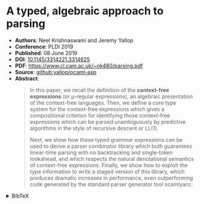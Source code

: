 # A typed, algebraic approach to parsing

- **Authors**: Neel Krishnaswami and Jeremy Yallop
- **Conference**: PLDI 2019
- **Published**: 08 June 2019
- **DOI**: [10.1145/3314221.3314625](https://doi.org/10.1145/3314221.3314625)
- **PDF**: <https://www.cl.cam.ac.uk/~nk480/parsing.pdf>
- **Source**: [github:yallop/ocaml-asp](https://github.com/yallop/ocaml-asp)
- **Abstract**:
  > In this paper, we recall the definition of the **context-free expressions**
  > (or µ-regular expressions), an algebraic presentation of the context-free
  > languages. Then, we define a core type system for the context-free
  > expressions which gives a compositional criterion for identifying those
  > context-free expressions which can be parsed unambiguously by predictive
  > algorithms in the style of recursive descent or LL(1).
  >
  > Next, we show how these typed grammar expressions can be used to derive a
  > parser combinator library which both guarantees linear-time parsing with no
  > backtracking and single-token lookahead, and which respects the natural
  > denotational semantics of context-free expressions. Finally, we show how to
  > exploit the type information to write a staged version of this library,
  > which produces dramatic increases in performance, even outperforming code
  > generated by the standard parser generator tool ocamlyacc.

<!-- markdownlint-disable no-inline-html -->
<details>
<summary>BibTeX</summary>

```bibtex
@inproceedings{10.1145/3314221.3314625,
author = {Krishnaswami, Neelakantan R. and Yallop, Jeremy},
title = {A typed, algebraic approach to parsing},
year = {2019},
isbn = {9781450367127},
publisher = {Association for Computing Machinery},
address = {New York, NY, USA},
url = {https://doi.org/10.1145/3314221.3314625},
doi = {10.1145/3314221.3314625},
abstract = {In this paper, we recall the definition of the context-free
expressions (or µ-regular expressions), an algebraic presentation of the
context-free languages. Then, we define a core type system for the context-free
expressions which gives a compositional criterion for identifying those
context-free expressions which can be parsed unambiguously by predictive
algorithms in the style of recursive descent or LL(1). Next, we show how these
typed grammar expressions can be used to derive a parser combinator library
which both guarantees linear-time parsing with no backtracking and single-token
lookahead, and which respects the natural denotational semantics of context-free
expressions. Finally, we show how to exploit the type information to write a
staged version of this library, which produces dramatic increases in
performance, even outperforming code generated by the standard parser generator
tool ocamlyacc.},
booktitle = {Proceedings of the 40th ACM SIGPLAN Conference on Programming Language Design and Implementation},
pages = {379–393},
numpages = {15},
keywords = {Kleene algebra, context-free languages, parsing, type theory},
location = {Phoenix, AZ, USA},
series = {PLDI 2019}
}
```

</details>
<!-- markdownlint-restore -->
